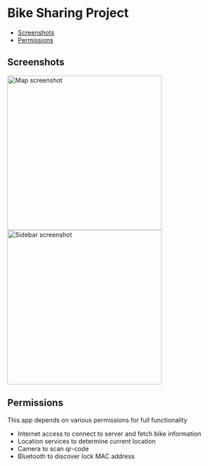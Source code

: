 # Bike Sharing Project

- [Screenshots](#screenshots)
- [Permissions](#permissions)

## Screenshots

<img src="https://github.com/Retch/shareabike-app/assets/16291785/9a81f104-0362-43fd-8b3c-805196d57b68" alt="Map screenshot" width="350"/>

<img src="https://github.com/Retch/shareabike-app/assets/16291785/f74a571c-3e91-4f83-a36a-413461f1e591" alt="Sidebar screenshot" width="350"/>

## Permissions
This app depends on various permissions for full functionality
- Internet access to connect to server and fetch bike information
- Location services to determine current location
- Camera to scan qr-code
- Bluetooth to discover lock MAC address
